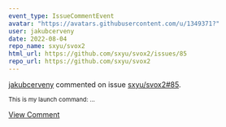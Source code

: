 ```yaml
---
event_type: IssueCommentEvent
avatar: "https://avatars.githubusercontent.com/u/1349371?"
user: jakubcerveny
date: 2022-08-04
repo_name: sxyu/svox2
html_url: https://github.com/sxyu/svox2/issues/85
repo_url: https://github.com/sxyu/svox2
---
```


<a href='https://github.com/jakubcerveny' target='_blank'>jakubcerveny</a> commented on issue <a href='https://github.com/sxyu/svox2/issues/85' target='_blank'>sxyu/svox2#85</a>.

<small>This is my launch command:...</small>

<a href='https://github.com/sxyu/svox2/issues/85' target='_blank'>View Comment</a>